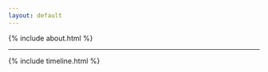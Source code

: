 ```yaml
---
layout: default
---
```


{% include about.html %}
<hr>
{% include timeline.html %}
<br><br><br><br><br><br>